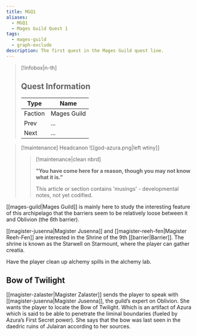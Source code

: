 ```yaml
---
title: MGQ1
aliases:
  - MGQ1
  - Mages Guild Quest 1
tags:
  - mages-guild
  - graph-exclude
description: The first quest in the Mages Guild quest line.
---
```

> [!infobox|n-th]
> 
> ## Quest Information
> 
> | Type | Name |
> | --- | --- |
> | Faction | Mages Guild |
> | Prev | ... |
> | Next | ... |

> [!maintenance] Headcanon
> ![[god-azura.png|left wtiny]]
> 
> > [!maintenance|clean nbrd]
> > 
> > **"You have come here for a reason, though you may not know what it is."**
> > 
> > This article or section contains 'musings' - developmental notes, not yet codified.

[[mages-guild|Mages Guild]] is mainly here to study the interesting feature of this archipelago that the barriers seem to be relatively loose between it and Oblivion (the 6th barrier).

[[magister-jusenna|Magister Jusenna]] and [[magister-reeh-fen|Magister Reeh-Fen]] are interested in the Shrine of the 9th [[barrier|Barrier]]. The shrine is known as the Starwell on Starmount, where the player can gather creatia.

Have the player clean up alchemy spills in the alchemy lab.
## Bow of Twilight
[[magister-zalaster|Magister Zalaster]] sends the player to speak with [[magister-jusenna|Magister Jusenna]], the guild’s expert on Oblivion. She wants the player to locate the Bow of Twilight. Which is an artifact of Azura which is said to be able to penetrate the liminal boundaries (fueled by Azura’s First Secret power). She says that the bow was last seen in the daedric ruins of Julairan according to her sources.